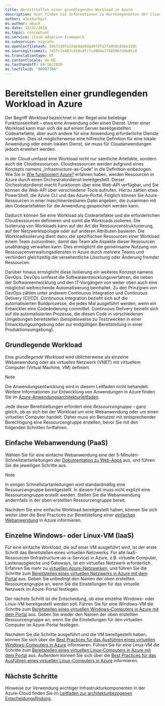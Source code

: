 ```yaml
---
title: Bereitstellen einer grundlegenden Workload in Azure
description: Hier finden Sie Informationen zu Kernkomponenten der Cloudinfrastruktur sowie zu grundlegenden Workloads wie grundlegenden Web-Apps, einzelnen virtuellen Computern und virtuellen Netzwerken.
author: alexbuckgit
ms.author: abuck
ms.date: 12/31/2018
ms.topic: conceptual
ms.service: cloud-adoption-framework
ms.subservice: migrate
ms.openlocfilehash: 34673307e33ab8ae9dad979fa3fa958c84be310c
ms.sourcegitcommit: 7d3fc1e407cd18c4fc7c4964a77885907a9b85c0
ms.translationtype: HT
ms.contentlocale: de-DE
ms.lasthandoff: 04/16/2020
ms.locfileid: "80997704"
---
```

# <a name="deploy-a-basic-workload-in-azure"></a>Bereitstellen einer grundlegenden Workload in Azure

Der Begriff *Workload* bezeichnet in der Regel eine beliebige Funktionseinheit – etwa eine Anwendung oder einen Dienst. Unter einer Workload kann man sich die auf einem Server bereitgestellten Codeartefakte, aber auch andere für eine Anwendung erforderliche Dienste vorstellen. Dies ist möglicherweise eine hilfreiche Definition für eine lokale Anwendung oder einen lokalen Dienst, sie muss für Cloudanwendungen jedoch erweitert werden.

In der Cloud umfasst eine Workload nicht nur sämtliche Artefakte, sondern auch die Cloudressourcen. Cloudressourcen werden aufgrund eines Konzepts namens „Infrastructure-as-Code“ in die Definition einbezogen. Wie Sie in [Wie funktioniert Azure?](../../getting-started/what-is-azure.md) erfahren haben, werden Ressourcen in Azure durch einen Orchestratordienst bereitgestellt. Dieser Orchestratordienst macht Funktionen über eine Web-API verfügbar, und Sie können die Web-API über verschiedene Tools aufrufen. Hierzu zählen etwa PowerShell, die Azure CLI und das Azure-Portal. Folglich können Sie Azure-Ressourcen in einer maschinenlesbaren Datei angeben, die zusammen mit den Codeartefakten für die Anwendung gespeichert werden kann.

Dadurch können Sie eine Workload als Codeartefakte und die erforderlichen Cloudressourcen definieren und somit die Workloads isolieren. Die Isolierung von Workloads kann auf der Art der Ressourcenstrukturierung, auf der Netzwerktopologie oder auf anderen Attributen basieren. Die Workloadisolierung dient dazu, die spezifischen Ressourcen einer Workload einem Team zuzuordnen, damit das Team alle Aspekte dieser Ressourcen unabhängig verwalten kann. Dies ermöglicht die gemeinsame Nutzung von Ressourcenverwaltungsdiensten in Azure durch mehrere Teams und verhindert gleichzeitig die versehentliche Löschung oder Änderung fremder Ressourcen.

Darüber hinaus ermöglicht diese Isolierung ein weiteres Konzept namens DevOps. DevOps umfasst die Softwareentwicklungsverfahren, die neben der Softwareentwicklung und den IT-Vorgängen von weiter oben auch eine möglichst weitreichende Automatisierung beinhaltet. Zu den Prinzipien von DevOps zählen unter anderem Continuous Integration und Continuous Delivery (CI/CD). Continuous Integration bezieht sich auf die automatisierten Buildprozesse, die jedes Mal ausgeführt werden, wenn ein Entwickler eine Codeänderung committet. Continuous Delivery bezieht sich auf die automatisierten Prozesse, die diesen Code in verschiedenen Umgebungen bereitstellen (beispielsweise zu Testzwecken in einer Entwicklungsumgebung oder zur endgültigen Bereitstellung in einer Produktionsumgebung).

## <a name="basic-workload"></a>Grundlegende Workload

Eine *grundlegende Workload* wird üblicherweise als einzelne Webanwendung oder als virtuelles Netzwerk (VNET) mit virtuellem Computer (Virtual Machine, VM) definiert.

> [!NOTE]
> Die Anwendungsentwicklung wird in diesem Leitfaden nicht behandelt. Weitere Informationen zur Entwicklung von Anwendungen in Azure finden Sie im [Azure-Anwendungsarchitekturleitfaden](https://docs.microsoft.com/azure/architecture/guide).

Jede dieser Bereitstellungen erfordert eine *Ressourcengruppe* – ganz gleich, ob es sich bei der Workload um eine Webanwendung oder um einen virtuellen Computer handelt. Daher muss ein Benutzer mit entsprechender Berechtigung eine Ressourcengruppe erstellen, bevor Sie mit den folgenden Schritten fortfahren.

## <a name="basic-web-application-paas"></a>Einfache Webanwendung (PaaS)

Wählen Sie für eine einfache Webanwendung eine der 5-Minuten-Schnellstartanleitungen der [Dokumentation zu Web-Apps](https://docs.microsoft.com/azure/app-service) aus, und führen Sie die jeweiligen Schritte aus.

> [!NOTE]
> In einigen Schnellstartanleitungen wird standardmäßig eine Ressourcengruppe bereitgestellt. In diesem Fall muss nicht explizit eine Ressourcengruppe erstellt werden. Stellen Sie die Webanwendung andernfalls in der oben erstellten Ressourcengruppe bereit.

Nachdem Sie eine einfache Workload bereitgestellt haben, können Sie sich weiter über die Best Practices zur Bereitstellung einer [einfachen Webanwendung](https://docs.microsoft.com/azure/architecture/reference-architectures/app-service-web-app/basic-web-app) in Azure informieren.

## <a name="single-windows-or-linux-vm-iaas"></a>Einzelne Windows- oder Linux-VM (IaaS)

Für eine einfache Workload, die auf einer VM ausgeführt wird, ist der erste Schritt das Bereitstellen eines virtuellen Netzwerks. Für alle IaaS-Ressourcen (Infrastructure-as-a-Service) in Azure, z.B. virtuelle Computer, Lastenausgleiche und Gateways, ist ein virtuelles Netzwerk erforderlich. Erfahren Sie mehr zu [virtuellen Azure-Netzwerken](https://docs.microsoft.com/azure/virtual-network/virtual-networks-overview), und führen Sie die Schritte zum [Bereitstellen eines virtuellen Netzwerks in Azure mit dem Portal](https://docs.microsoft.com/azure/virtual-network/quick-create-portal) aus. Geben Sie unbedingt den Namen der oben erstellten Ressourcengruppe an, wenn Sie die Einstellungen für das virtuelle Netzwerk im Azure-Portal festlegen.

Der nächste Schritt ist die Entscheidung, ob eine einzelne Windows- oder Linux-VM bereitgestellt werden soll. Führen Sie für eine Windows-VM die Schritte zum [Bereitstellen eines virtuellen Windows-Computers in Azure mit dem Portal](https://docs.microsoft.com/azure/virtual-machines/windows/quick-create-portal) aus. Geben Sie wieder den Namen der oben erstellten Ressourcengruppe an, wenn Sie die Einstellungen für den virtuellen Computer im Azure-Portal festlegen.

Nachdem Sie die Schritte ausgeführt und die VM bereitgestellt haben, können Sie sich über die [Best Practices für das Ausführen eines virtuellen Windows-Computers in Azure](https://docs.microsoft.com/azure/architecture/reference-architectures/virtual-machines-windows/single-vm) informieren. Führen Sie für eine Linux-VM die Schritte zum [Bereitstellen eines virtuellen Linux-Computers in Azure mit dem Portal](https://docs.microsoft.com/azure/virtual-machines/linux/quick-create-portal) aus. Außerdem können Sie sich über die [Best Practices für das Ausführen eines virtuellen Linux-Computers in Azure](https://docs.microsoft.com/azure/architecture/reference-architectures/virtual-machines-linux/single-vm) informieren.

## <a name="next-steps"></a>Nächste Schritte

Hinweise zur Verwendung wichtiger Infrastrukturkomponenten in der Azure-Cloud finden Sie im [Leitfaden zur architekturbezogenen Entscheidungsfindung](../../decision-guides/index.md).
